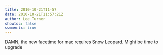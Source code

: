 ```yaml
---
title: 2010-10-21T11-57
date: 2010-10-21T11:57:21Z
author: Lee Turner
showtoc: false
comments: true
---
```


DAMN, the new facetime for mac requires Snow Leopard.  Might be time to upgrade

